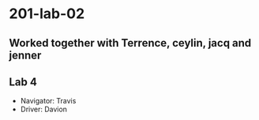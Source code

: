 # 201-lab-02

## Worked together with Terrence, ceylin, jacq and jenner

## Lab 4

- Navigator: Travis
- Driver: Davion